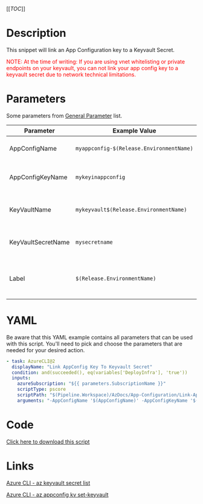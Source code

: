 [[_TOC_]]

# Description

This snippet will link an App Configuration key to a Keyvault Secret.

<font color="red">NOTE: At the time of writing: If you are using vnet whitelisting or private endpoints on your keyvault, you can not link your app config key to a keyvault secret due to network technical limitations.</font>

# Parameters

Some parameters from [General Parameter](/Azure/Azure-CLI-Snippets) list.

| Parameter          | Example Value                            | Description                                                                                |
| ------------------ | ---------------------------------------- | ------------------------------------------------------------------------------------------ |
| AppConfigName      | `myappconfig-$(Release.EnvironmentName)` | This is the app configuration name to use.                                                 |
| AppConfigKeyName   | `mykeyinappconfig`                       | The name of the key you want to use in App Configuration.                                  |
| KeyVaultName       | `mykeyvault$(Release.EnvironmentName)`   | The name of the keyvault where your secret resides in.                                     |
| KeyVaultSecretName | `mysecretname`                           | The name of the secret which you want to reference to.                                     |
| Label              | `$(Release.EnvironmentName)`             | The label to add to this key. Generally this will be the environmentname, null or Default. |

# YAML

Be aware that this YAML example contains all parameters that can be used with this script. You'll need to pick and choose the parameters that are needed for your desired action.

```yaml
- task: AzureCLI@2
  displayName: "Link AppConfig Key To Keyvault Secret"
  condition: and(succeeded(), eq(variables['DeployInfra'], 'true'))
  inputs:
    azureSubscription: "${{ parameters.SubscriptionName }}"
    scriptType: pscore
    scriptPath: "$(Pipeline.Workspace)/AzDocs/App-Configuration/Link-AppConfig-Key-To-Keyvault-Secret.ps1"
    arguments: "-AppConfigName '$(AppConfigName)' -AppConfigKeyName '$(AppConfigKeyName)' -KeyVaultName '$(KeyVaultName)' -KeyVaultSecretName '$(KeyVaultSecretName)' -Label '$(Label)'"
```

# Code

[Click here to download this script](../../../../src/App-Configuration/Link-AppConfig-Key-To-Keyvault-Secret.ps1)

# Links

[Azure CLI - az keyvault secret list](https://docs.microsoft.com/en-us/cli/azure/keyvault/secret?view=azure-cli-latest#az_keyvault_secret_list)

[Azure CLI - az appconfig kv set-keyvault](https://docs.microsoft.com/en-us/cli/azure/appconfig/kv?view=azure-cli-latest#az_appconfig_kv_set_keyvault)
